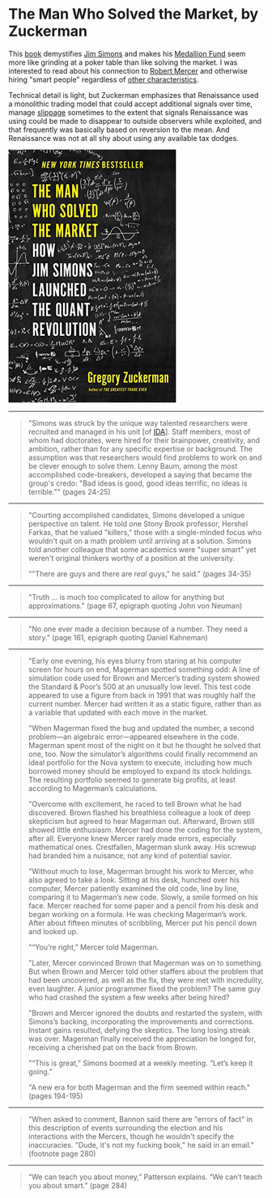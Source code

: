 # The Man Who Solved the Market, by Zuckerman

This [book][] demystifies [Jim Simons][] and makes his
[Medallion Fund][] seem more like grinding at a poker table than like
solving the market. I was interested to read about his connection to
[Robert Mercer][] and otherwise hiring "smart people" regardless of
[other characteristics][].

[book]: https://www.penguinrandomhouse.com/books/557104/the-man-who-solved-the-market-by-gregory-zuckerman/
[Jim Simons]: https://en.wikipedia.org/wiki/Jim_Simons_(mathematician)
[Medallion Fund]: https://en.wikipedia.org/wiki/Renaissance_Technologies#Monemetrics
[Robert Mercer]: https://en.wikipedia.org/wiki/Robert_Mercer
[other characteristics]: https://en.wikipedia.org/wiki/The_No_Asshole_Rule

Technical detail is light, but Zuckerman emphasizes that Renaissance
used a monolithic trading model that could accept additional signals
over time, manage [slippage][] sometimes to the extent that signals
Renaissance was using could be made to disappear to outside observers
while exploited, and that frequently was basically based on reversion
to the mean. And Renaissance was not at all shy about using any
available tax dodges.

[slippage]: https://en.wikipedia.org/wiki/Slippage_(finance)

![cover](cover.jpg)


---

> "Simons was struck by the unique way talented researchers were
> recruited and managed in his unit [of [IDA][]]. Staff members, most
> of whom had doctorates, were hired for their brainpower, creativity,
> and ambition, rather than for any specific expertise or background.
> The assumption was that researchers would find problems to work on
> and be clever enough to solve them. Lenny Baum, among the most
> accomplished code-breakers, developed a saying that became the
> group's credo: "Bad ideas is good, good ideas terrific, no ideas is
> terrible."" (pages 24-25)

[IDA]: https://en.wikipedia.org/wiki/Institute_for_Defense_Analyses "the Institute for Defense Analyses"


---

> "Courting accomplished candidates, Simons developed a unique
> perspective on talent. He told one Stony Brook professor, Hershel
> Farkas, that he valued "killers," those with a single-minded focus
> who wouldn't quit on a math problem until arriving at a solution.
> Simons told another colleague that some academics were "super smart"
> yet weren't original thinkers worthy of a position at the
> university.
>
> ""There are guys and there are _real_ guys," he said." (pages 34-35)


---

> "Truth ... is much too complicated to allow for anything but
> approximations." (page 67, epigraph quoting John von Neuman)


---

> "No one ever made a decision because of a number. They need a
> story." (page 161, epigraph quoting Daniel Kahneman)


---

> "Early one evening, his eyes blurry from staring at his computer
> screen for hours on end, Magerman spotted something odd: A line of
> simulation code used for Brown and Mercer’s trading system showed
> the Standard & Poor’s 500 at an unusually low level. This test code
> appeared to use a figure from back in 1991 that was roughly half the
> current number. Mercer had written it as a static figure, rather
> than as a variable that updated with each move in the market.
>
> "When Magerman fixed the bug and updated the number, a second
> problem—an algebraic error—appeared elsewhere in the code. Magerman
> spent most of the night on it but he thought he solved that one,
> too. Now the simulator’s algorithms could finally recommend an ideal
> portfolio for the Nova system to execute, including how much
> borrowed money should be employed to expand its stock holdings. The
> resulting portfolio seemed to generate big profits, at least
> according to Magerman’s calculations.
>
> "Overcome with excitement, he raced to tell Brown what he had
> discovered. Brown flashed his breathless colleague a look of deep
> skepticism but agreed to hear Magerman out. Afterward, Brown still
> showed little enthusiasm. Mercer had done the coding for the system,
> after all. Everyone knew Mercer rarely made errors, especially
> mathematical ones. Crestfallen, Magerman slunk away. His screwup had
> branded him a nuisance, not any kind of potential savior.
>
> "Without much to lose, Magerman brought his work to Mercer, who also
> agreed to take a look. Sitting at his desk, hunched over his
> computer, Mercer patiently examined the old code, line by line,
> comparing it to Magerman’s new code. Slowly, a smile formed on his
> face. Mercer reached for some paper and a pencil from his desk and
> began working on a formula. He was checking Magerman’s work. After
> about fifteen minutes of scribbling, Mercer put his pencil down and
> looked up.
>
> "“You’re right,” Mercer told Magerman.
>
> "Later, Mercer convinced Brown that Magerman was on to something.
> But when Brown and Mercer told other staffers about the problem that
> had been uncovered, as well as the fix, they were met with
> incredulity, even laughter. A junior programmer fixed the problem?
> The same guy who had crashed the system a few weeks after being
> hired?
>
> "Brown and Mercer ignored the doubts and restarted the system, with
> Simons’s backing, incorporating the improvements and corrections.
> Instant gains resulted, defying the skeptics. The long losing streak
> was over. Magerman finally received the appreciation he longed for,
> receiving a cherished pat on the back from Brown.
>
> "“This is great,” Simons boomed at a weekly meeting. “Let’s keep it
> going.”
>
> "A new era for both Magerman and the firm seemed within reach."
> (pages 194-195)


---

> "When asked to comment, Bannon said there are "errors of fact" in
> this description of events surrounding the election and his
> interactions with the Mercers, though he wouldn't specify the
> inaccuracies. "Dude, it's not my fucking book," he said in an
> email." (footnote page 280)


---

> “We can teach you about money,” Patterson explains. “We can’t teach
> you about smart.” (page 284)
